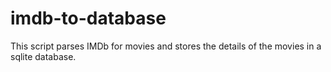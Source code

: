 imdb-to-database
================

This script parses IMDb for movies and stores the details of the movies in a sqlite database.
